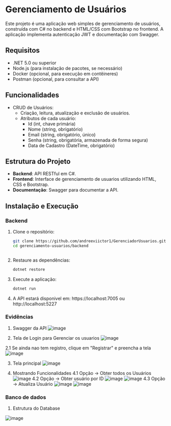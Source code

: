 # Gerenciamento de Usuários

Este projeto é uma aplicação web simples de gerenciamento de usuários, construída com C# no backend e HTML/CSS com Bootstrap no frontend. A aplicação implementa autenticação JWT e documentação com Swagger.

## Requisitos

- .NET 5.0 ou superior
- Node.js (para instalação de pacotes, se necessário)
- Docker (opcional, para execução em contêineres)
- Postman (opcional, para consultar a API)

## Funcionalidades

- CRUD de Usuários:
  - Criação, leitura, atualização e exclusão de usuários.
  - Atributos de cada usuário:
    - Id (int, chave primária)
    - Nome (string, obrigatório)
    - Email (string, obrigatório, único)
    - Senha (string, obrigatória, armazenada de forma segura)
    - Data de Cadastro (DateTime, obrigatório)

## Estrutura do Projeto

- **Backend**: API RESTful em C#.
- **Frontend**: Interface de gerenciamento de usuarios utilizando HTML, CSS e Bootstrap.
- **Documentação**: Swagger para documentar a API.

## Instalação e Execução

### Backend

1. Clone o repositório:
   ```bash
   git clone https://github.com/andreeviictor1/GerenciadorUsuarios.git
   cd gerenciamento-usuarios/backend
   


2. Restaure as dependências:
    ```bash
    dotnet restore

3. Execute a aplicação:
    ```bash
    dotnet run

4. A API estará disponivel em: https://localhost:7005 ou http://localhost:5227

### Evidências
1. Swagger da API
  ![image](https://github.com/user-attachments/assets/a8f6ce84-7c00-4a54-8b1c-a0bb3665a655)


2. Tela de Login para Gerenciar os usuarios
  ![image](https://github.com/user-attachments/assets/365f35b8-2354-47d3-b471-2c19924d6c8d)

2.1 Se ainda nao tem registro, clique em "Registrar" e preencha a tela
  ![image](https://github.com/user-attachments/assets/8d055175-f10a-4208-bd35-9cc2e0294796)

3. Tela principal
![image](https://github.com/user-attachments/assets/70e456df-5044-42de-ae47-4d517258c911)

4. Mostrando Funcionalidades
4.1 Opção -> Obter todos os Usuários
![image](https://github.com/user-attachments/assets/92d299d5-148d-411a-b2b7-3e5b183c0312)
4.2 Opção -> Obter usuário por ID
![image](https://github.com/user-attachments/assets/5f3d38be-2a8a-444d-8de8-a89a7b5ac262)
![image](https://github.com/user-attachments/assets/1f09a8f2-2458-41d1-9c77-1c1584cee0cf)
4.3 Opção -> Atualiza Usuário
![image](https://github.com/user-attachments/assets/b781d2ba-4e8e-4442-ae6b-891fa494b47f)
![image](https://github.com/user-attachments/assets/be50193a-da35-46d5-80a3-415b3dea111b)

### Banco de dados
1. Estrutura do Database

   
 ![image](https://github.com/user-attachments/assets/24b7cd25-b931-416d-ac05-7675e9478ff4)




